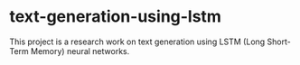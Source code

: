 # text-generation-using-lstm
This project is a research work on text generation using LSTM (Long Short-Term Memory) neural networks.
